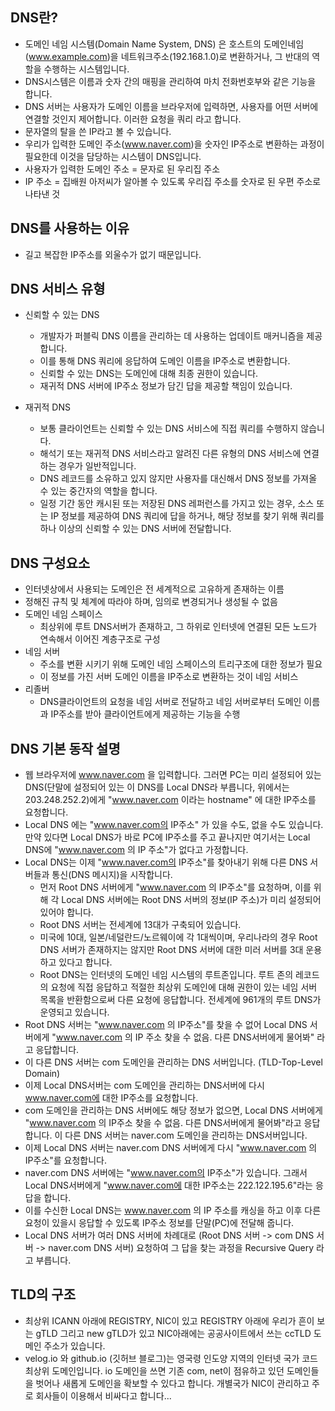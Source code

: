 ## DNS란?
- 도메인 네임 시스템(Domain Name System, DNS) 은 호스트의 도메인네임(www.example.com)을 네트워크주소(192.168.1.0)로 변환하거나,
그 반대의 역할을 수행하는 시스템입니다.
- DNS시스템은 이름과 숫자 간의 매핑을 관리하여 마치 전화번호부와 같은 기능을 합니다.
- DNS 서버는 사용자가 도메인 이름을 브라우저에 입력하면, 사용자를 어떤 서버에 연결할 것인지 제어합니다.
이러한 요청을 쿼리 라고 합니다.
- 문자열의 탈을 쓴 IP라고 볼 수 있습니다.
- 우리가 입력한 도메인 주소(www.naver.com)을 숫자인 IP주소로 변환하는 과정이 필요한데 이것을 담당하는 시스템이 DNS입니다.
- 사용자가 입력한 도메인 주소 = 문자로 된 우리집 주소
- IP 주소 = 집배원 아저씨가 알아볼 수 있도록 우리집 주소를 숫자로 된 우편 주소로 나타낸 것

## DNS를 사용하는 이유
- 길고 복잡한 IP주소를 외울수가 없기 때문입니다.

## DNS 서비스 유형 
- 신뢰할 수 있는 DNS
  - 개발자가 퍼블릭 DNS 이름을 관리하는 데 사용하는 업데이트 매커니즘을 제공합니다.
  - 이를 통해 DNS 쿼리에 응답하여 도메인 이름을 IP주소로 변환합니다.
  - 신뢰할 수 있는 DNS는 도메인에 대해 최종 권한이 있습니다.
  - 재귀적 DNS 서버에 IP주소 정보가 담긴 답을 제공할 책임이 있습니다.

- 재귀적 DNS
  - 보통 클라이언트는 신뢰할 수 있는 DNS 서비스에 직접 쿼리를 수행하지 않습니다.
  - 해석기 또는 재귀적 DNS 서비스라고 알려진 다른 유형의 DNS 서비스에 연결하는 경우가 일반적입니다.
  - DNS 레코드를 소유하고 있지 않지만 사용자를 대신해서 DNS 정보를 가져올 수 있는 중간자의 역할을 합니다.
  - 일정 기간 동안 캐시된 또는 저장된 DNS 레퍼런스를 가지고 있는 경우, 소스 또는 IP 정보를 제공하여 DNS 쿼리에 답을 하거나, 
해당 정보를 찾기 위해 쿼리를 하나 이상의 신뢰할 수 있는 DNS 서버에 전달합니다.

## DNS 구성요소
- 인터넷상에서 사용되는 도메인은 전 세계적으로 고유하게 존재하는 이름
- 정해진 규칙 및 체계에 따라야 하며, 임의로 변경되거나 생성될 수 없음
- 도메인 네임 스페이스
  - 최상위에 루트 DNS서버가 존재하고, 그 하위로 인터넷에 연결된 모든 노드가 연속해서 이어진 계층구조로 구성
- 네임 서버
  - 주소를 변환 시키기 위해 도메인 네임 스페이스의 트리구조에 대한 정보가 필요
  - 이 정보를 가진 서버 도메인 이름을 IP주소로 변환하는 것이 네임 서비스
- 리졸버
  - DNS클라이언트의 요청을 네임 서버로 전달하고 네임 서버로부터 도메인 이름과 IP주소를 받아 클라이언트에게 제공하는 기능을 수행

## DNS 기본 동작 설명
- 웹 브라우저에 www.naver.com 을 입력합니다. 그러면 PC는 미리 설정되어 있는 DNS(단말에 설정되어 있는 이 DNS를 Local DNS라 부릅니다, 
위에서는 203.248.252.2)에게 "www.naver.com 이라는 hostname" 에 대한 IP주소를 요청합니다.
- Local DNS 에는 "www.naver.com의 IP주소" 가 있을 수도, 없을 수도 있습니다. 만약 있다면 Local DNS가 바로 PC에 IP주소를 주고 끝나지만 
여기서는 Local DNS에 "www.naver.com 의 IP 주소"가 없다고 가정합니다.
- Local DNS는 이제 "www.naver.com의 IP주소"를 찾아내기 위해 다른 DNS 서버들과 통신(DNS 메시지)을 시작합니다. 
  - 먼저 Root DNS 서버에게 "www.naver.com 의 IP주소"를 요청하며, 이를 위해 각 Local DNS 서버에는 Root DNS 서버의 정보(IP 주소)가 
미리 설정되어 있어야 합니다.
  - Root DNS 서버는 전세계에 13대가 구축되어 있습니다.
  - 미국에 10대, 일본/네덜란드/노르웨이에 각 1대씩이며, 
우리나라의 경우 Root DNS 서버가 존재하지는 않지만 Root DNS 서버에 대한 미러 서버를 3대 운용하고 있다고 합니다.
  - Root DNS는 인터넷의 도메인 네임 시스템의 루트존입니다. 루트 존의 레코드의 요청에 직접 응답하고 적절한 최상위 도메인에 대해 권한이 있는
네임 서버 목록을 반환함으로써 다른 요청에 응답합니다. 전세계에 961개의 루트 DNS가 운영되고 있습니다.
- Root DNS 서버는 "www.naver.com 의 IP주소"를 찾을 수 없어 Local DNS 서버에게 "www.naver.com 의 IP 주소 찾을 수 없음. 다른 DNS서버에게 
물어봐" 라고 응답합니다.
- 이 다른 DNS 서버는 com 도메인을 관리하는 DNS 서버입니다. (TLD-Top-Level Domain)
- 이제 Local DNS서버는 com 도메인을 관리하는 DNS서버에 다시 www.naver.com에 대한 IP주소를 요청합니다.
- com 도메인을 관리하는 DNS 서버에도 해당 정보가 없으면, Local DNS 서버에게 "www.naver.com 의 IP주소 찾을 수 없음. 다른
 DNS서버에게 물어봐"라고 응답합니다. 이 다른 DNS 서버는 naver.com 도메인을 관리하는 DNS서버입니다.
- 이제 Local DNS 서버는 naver.com DNS 서버에게 다시 "www.naver.com 의 IP주소"를 요청합니다.
- naver.com DNS 서버에는 "www.naver.com의 IP주소"가 있습니다. 그래서 Local DNS서버에게 "www.naver.com에 대한 IP주소는
 222.122.195.6"라는 응답을 합니다.
 - 이를 수신한 Local DNS는 www.naver.com 의 IP 주소를 캐싱을 하고 이후 다른 요청이 있을시 응답할 수 있도록 IP주소 정보를 단말(PC)에
 전달해 줍니다.
 - Local DNS 서버가 여러 DNS 서버에 차례대로 (Root DNS 서버 -> com DNS 서버 -> naver.com DNS 서버) 요청하여 
그 답을 찾는 과정을 Recursive Query 라고 부릅니다.

## TLD의 구조
- 최상위 ICANN 아래에 REGISTRY, NIC이 있고 REGISTRY 아래에 우리가 흔이 보는 gTLD 
그리고 new gTLD가 있고 NIC아래에는 공공사이트에서 쓰는 ccTLD 도메인 주소가 있습니다.
- velog.io 와 github.io (깃허브 블로그)는 영국령 인도양 지역의 인터넷 국가 코드 최상위 도메인입니다. 
io 도메인을 쓰면 기존 com, net이 점유하고 있던 도메인들을 벗어나 새롭게 도메인을 확보할 수 있다고 합니다. 
개별국가 NIC이 관리하고 주로 회사들이 이용해서 비싸다고 합니다...
